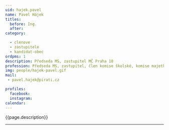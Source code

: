 ```yaml
---
uid: hajek.pavel
name: Pavel Hájek
titles:
  before: Ing.
  after:
category:

  - clenove
  - zastupitele    
  - kandidat-obec 
ordpms: 1
description: Předseda MS, zastupitel MČ Praha 10
profession: Předseda MS, zastupitel, člen komise školské, komise majetkové a komise územního rozvoje
img: people/hajek-pavel.gif
mail:
 - pavel.hajek@pirati.cz

profiles:
  facebook: 
  instagram: 
calendar: 
---
```


{{page.description}}



---
